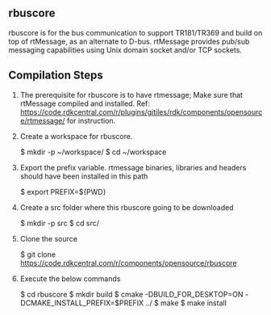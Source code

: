 rbuscore
---------
rbuscore is for the bus communication to support TR181/TR369 and build on top of rtMessage, as an alternate to D-bus. rtMessage provides pub/sub messaging capabilities using Unix domain socket and/or TCP sockets.

Compilation Steps
-----------------
1. The prerequisite for rbuscore is to have rtmessage; Make sure that rtMessage compiled and installed. Ref: https://code.rdkcentral.com/r/plugins/gitiles/rdk/components/opensource/rtmessage/ for instruction.

2. Create a workspace for rbuscore.

   $ mkdir -p ~/workspace/
   $ cd  ~/workspace

3. Export the prefix variable. rtmessage binaries, libraries and headers should have been installed in this path

   $ export PREFIX=${PWD}

4. Create a src folder where this rbuscore going to be downloaded

   $ mkdir -p src
   $ cd src/
   
5. Clone the source

   $ git clone https://code.rdkcentral.com/r/components/opensource/rbuscore


6. Execute the below commands

   $ cd rbuscore
   $ mkdir build
   $ cmake -DBUILD_FOR_DESKTOP=ON -DCMAKE_INSTALL_PREFIX=$PREFIX ../
   $ make
   $ make install
